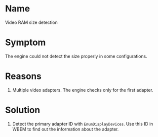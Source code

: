 Name
====
Video RAM size detection

Symptom
=======
The engine could not detect the size properly in some configurations.

Reasons
=======
1) Multiple video adapters. The engine checks only for the first adapter.

Solution
========
1) Detect the primary adapter ID with `EnumDisplayDevices`. Use this ID in WBEM to find out the information about the adapter.
